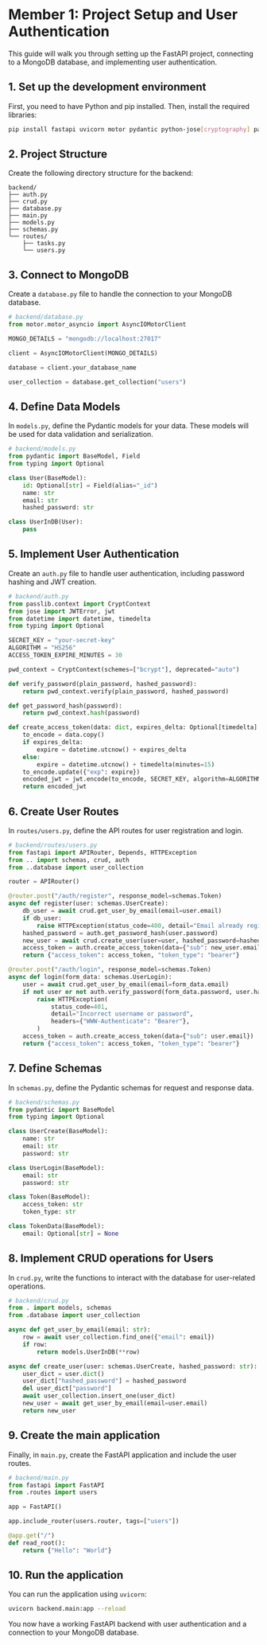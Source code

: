 
# Member 1: Project Setup and User Authentication

This guide will walk you through setting up the FastAPI project, connecting to a MongoDB database, and implementing user authentication.

## 1. Set up the development environment

First, you need to have Python and pip installed. Then, install the required libraries:

```bash
pip install fastapi uvicorn motor pydantic python-jose[cryptography] passlib[bcrypt]
```

## 2. Project Structure

Create the following directory structure for the backend:

```
backend/
├── auth.py
├── crud.py
├── database.py
├── main.py
├── models.py
├── schemas.py
└── routes/
    ├── tasks.py
    └── users.py
```

## 3. Connect to MongoDB

Create a `database.py` file to handle the connection to your MongoDB database.

```python
# backend/database.py
from motor.motor_asyncio import AsyncIOMotorClient

MONGO_DETAILS = "mongodb://localhost:27017"

client = AsyncIOMotorClient(MONGO_DETAILS)

database = client.your_database_name

user_collection = database.get_collection("users")
```

## 4. Define Data Models

In `models.py`, define the Pydantic models for your data. These models will be used for data validation and serialization.

```python
# backend/models.py
from pydantic import BaseModel, Field
from typing import Optional

class User(BaseModel):
    id: Optional[str] = Field(alias="_id")
    name: str
    email: str
    hashed_password: str

class UserInDB(User):
    pass
```

## 5. Implement User Authentication

Create an `auth.py` file to handle user authentication, including password hashing and JWT creation.

```python
# backend/auth.py
from passlib.context import CryptContext
from jose import JWTError, jwt
from datetime import datetime, timedelta
from typing import Optional

SECRET_KEY = "your-secret-key"
ALGORITHM = "HS256"
ACCESS_TOKEN_EXPIRE_MINUTES = 30

pwd_context = CryptContext(schemes=["bcrypt"], deprecated="auto")

def verify_password(plain_password, hashed_password):
    return pwd_context.verify(plain_password, hashed_password)

def get_password_hash(password):
    return pwd_context.hash(password)

def create_access_token(data: dict, expires_delta: Optional[timedelta] = None):
    to_encode = data.copy()
    if expires_delta:
        expire = datetime.utcnow() + expires_delta
    else:
        expire = datetime.utcnow() + timedelta(minutes=15)
    to_encode.update({"exp": expire})
    encoded_jwt = jwt.encode(to_encode, SECRET_KEY, algorithm=ALGORITHM)
    return encoded_jwt
```

## 6. Create User Routes

In `routes/users.py`, define the API routes for user registration and login.

```python
# backend/routes/users.py
from fastapi import APIRouter, Depends, HTTPException
from .. import schemas, crud, auth
from ..database import user_collection

router = APIRouter()

@router.post("/auth/register", response_model=schemas.Token)
async def register(user: schemas.UserCreate):
    db_user = await crud.get_user_by_email(email=user.email)
    if db_user:
        raise HTTPException(status_code=400, detail="Email already registered")
    hashed_password = auth.get_password_hash(user.password)
    new_user = await crud.create_user(user=user, hashed_password=hashed_password)
    access_token = auth.create_access_token(data={"sub": new_user.email})
    return {"access_token": access_token, "token_type": "bearer"}

@router.post("/auth/login", response_model=schemas.Token)
async def login(form_data: schemas.UserLogin):
    user = await crud.get_user_by_email(email=form_data.email)
    if not user or not auth.verify_password(form_data.password, user.hashed_password):
        raise HTTPException(
            status_code=401,
            detail="Incorrect username or password",
            headers={"WWW-Authenticate": "Bearer"},
        )
    access_token = auth.create_access_token(data={"sub": user.email})
    return {"access_token": access_token, "token_type": "bearer"}
```

## 7. Define Schemas

In `schemas.py`, define the Pydantic schemas for request and response data.

```python
# backend/schemas.py
from pydantic import BaseModel
from typing import Optional

class UserCreate(BaseModel):
    name: str
    email: str
    password: str

class UserLogin(BaseModel):
    email: str
    password: str

class Token(BaseModel):
    access_token: str
    token_type: str

class TokenData(BaseModel):
    email: Optional[str] = None
```

## 8. Implement CRUD operations for Users

In `crud.py`, write the functions to interact with the database for user-related operations.

```python
# backend/crud.py
from . import models, schemas
from .database import user_collection

async def get_user_by_email(email: str):
    row = await user_collection.find_one({"email": email})
    if row:
        return models.UserInDB(**row)

async def create_user(user: schemas.UserCreate, hashed_password: str):
    user_dict = user.dict()
    user_dict["hashed_password"] = hashed_password
    del user_dict["password"]
    await user_collection.insert_one(user_dict)
    new_user = await get_user_by_email(email=user.email)
    return new_user
```

## 9. Create the main application

Finally, in `main.py`, create the FastAPI application and include the user routes.

```python
# backend/main.py
from fastapi import FastAPI
from .routes import users

app = FastAPI()

app.include_router(users.router, tags=["users"])

@app.get("/")
def read_root():
    return {"Hello": "World"}
```

## 10. Run the application

You can run the application using `uvicorn`:

```bash
uvicorn backend.main:app --reload
```

You now have a working FastAPI backend with user authentication and a connection to your MongoDB database.
